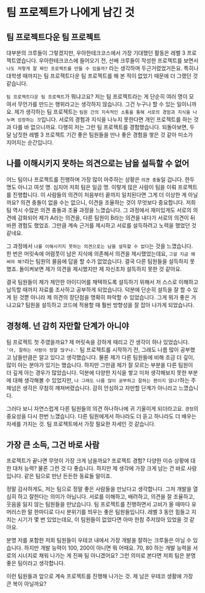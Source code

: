 # 팀 프로젝트가 나에게 남긴 것

## 팀 프로젝트다운 팀 프로젝트

대부분의 크루들이 그렇겠지만, 우아한테크코스에서 가장 기대했던 활동은 레벨 3 프로젝트였습니다. 우아한테크코스에 들어오기 전, 선배 크루들이 작성한 프로젝트를 보면서 `나도 저렇게 잘 짜인 프로젝트를 만들 수 있을까?` 라는 생각하며 두근거렸었거든요. 특히나 대학생 때까지는 팀 프로젝트다운 팀 프로젝트를 해 본 적이 없었기 때문에 더 그랬던 것 같습니다.

`팀 프로젝트다운 팀 프로젝트`가 뭐냐고요? 저는 팀 프로젝트라는 게 단순히 여러 명이 모여서 무언가를 만드는 행위라고는 생각하지 않습니다. 그건 누구나 할 수 있는 일이니까요. 제가 생각하는 팀 프로젝트는 `팀원 간의 지속적인 소통을 통해 서로의 경험과 지식을 나누며 성장하는 것`입니다. 서로의 경험과 지식을 나누지 못한다면 개인 프로젝트를 하는 것과 다를 바 없으니까요. 다행히 저는 그런 팀 프로젝트를 경험했습니다. 되돌아보면, 두 달 남짓한 레벨 3 프로젝트 기간 좋은 팀원들을 만나 좋은 경험을 쌓은 것 같아 미소가 지어지는 순간입니다.

## 나를 이해시키지 못하는 의견으로는 남을 설득할 수 없어

어느 팀이나 프로젝트를 진행하며 가장 많이 마주하는 상황은 `의견 충돌`일 겁니다. 한두 명도 아니고 여섯 명. 심지어 저희 팀은 일곱 명. 이렇게 많은 사람이 팀을 이뤄 프로젝트를 진행합니다. 이 사람들의 의견이 처음부터 끝까지 일치된다면 그게 더 이상한 게 아닐까요? 의견 충돌이 없을 수는 없으니, 이견을 조율하는 것이 무엇보다 중요합니다. 저희 팀 역시 수많은 의견 충돌과 조율 과정을 느꼈습니다. 그 과정에서 재미있게도 서로의 의견에 감화되어 제가 A라는 의견을, 다른 팀원이 B라는 의견을 내다가 서로의 의견이 뒤바뀐 경험도 했었죠. 그만큼 계속 근거를 제시하고 서로를 설득하려고 노력을 했었던 것 같네요.

그 과정에서 `나를 이해시키지 못하는 의견으로는 남을 설득할 수 없다`는 것을 느꼈습니다. 한 번은 머릿속에 어렴풋이 남은 지식에 의존해서 의견을 제시했었는데요, `그걸 지금 왜 써야 해?`라는 팀원의 물음에 답을 할 수가 없었습니다. 결국 다른 팀원들을 설득하지 못했죠. 돌이켜보면 제가 의견을 제시했지만 제 자신조차 설득하지 못한 것 같아요.

결국 팀원들이 제가 제안한 아이디어를 채택하도록 설득하기 위해서 저 스스로 이해하고 납득할 때까지 자료를 조사하고 공부하게 되었습니다. 덕분에 단순히 설득을 잘 할 수 있게 된 것뿐 아니라 제 의견의 장단점을 명확히 파악할 수 있었습니다. 그게 뭐가 좋은 거냐고요? 팀원을 설득하고 코드에 적용할 때 훨씬 방향성을 잘 잡아 나가게 되었습니다.

## 경청해. 넌 감히 자만할 단계가 아니야

팀 프로젝트 첫 주였을까요? 제 머릿속을 강하게 때리고 간 생각이 하나 있었습니다. `'아, 잘하는 사람이 정말 많구나.'` 팀 프로젝트를 시작하기 전, 그래도 나름 많이 공부했고 남들만큼은 알고 있다고 생각했습니다. 물론 제가 다른 팀원들에 비해 조금 더 깊이, 많이 아는 분야가 있기는 했습니다. 하지만 그만큼 제가 잘 모르는 부분을 다른 팀원이 더 깊게 아는 경우가 많았습니다. 덕분에 다양한 지식을 쌓고 미처 생각해보지 못한 부분에 대해 생각해볼 수 있었지만, `나 그래도 나름 많이 공부하고 잘하는 편이지 않나?`하는 주제넘은 생각은 무참히 깨져버렸습니다. 감히 안심하고 자만할 단계가 아니라고 느꼈습니다.

그러다 보니 자연스럽게 다른 팀원들의 의견 하나하나에 귀 기울이게 되더라고요. `경청`의 중요성을 다시 한번 느꼈습니다. 다른 팀원에게서 하나라도 더 듣고 하나라도 더 배우는 자세를 가지는 것. 팀 프로젝트에서 가장 필요한 자세인 것 같습니다. 

## 가장 큰 소득, 그건 바로 사람

프로젝트가 끝나면 무엇이 가장 크게 남을까요? 프로젝트 경험? 다양한 이슈 상황에 대한 대처 능력? 물론 그런 것 다 좋습니다. 하지만 제 생각에 가장 크게 남는 건 바로 사람입니다. 같은 팀으로 만난 든든한 동료들 말이죠.

정말 감사하게도, 저는 팀으로 정말 좋은 사람들을 만났다고 생각합니다. 그저 개발을 열심히 하고 잘한다는 의미가 아닙니다. 서로를 이해하고, 배려하고, 의견을 잘 조율하고, 웃음을 잃지 않는 팀원들을 만났습니다. 팀 프로젝트를 진행하면서 고비가 올 때마다 유머러스한 말 한마디로 다시 분위기를 띄우는 좋은 팀원들입니다. 레벨 3 동안 힘들고 지치는 시기가 몇 번 있었는데요, 이 팀원들이 없었다면 아마 한참 주저앉아 있었을 것 같아요.

분명 저를 포함한 저희 팀원들이 우테코 내에서 가장 개발을 잘하는 크루들은 아닐 수 있습니다. 하지만 개발 능력이 100, 200이 아니면 뭐 어때요. 70, 80 하는 개발 능력을 서로의 시너지로 채워 나가는 게 진짜 팀 아니겠어요? 그런 의미로 본다면 저희 팀은 분명 좋은 팀이라고 생각합니다.

이런 팀원들과 앞으로 계속 프로젝트를 진행해 나가는 것. 제 남은 우테코 생활에 가장 큰 복이 아닐까요?
